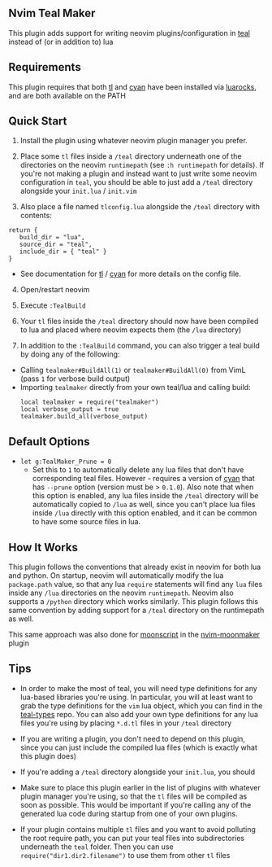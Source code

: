 
## Nvim Teal Maker

This plugin adds support for writing neovim plugins/configuration in [teal](https://github.com/teal-language/tl) instead of (or in addition to) lua

## Requirements

This plugin requires that both [tl](https://github.com/teal-language/tl) and [cyan](https://github.com/teal-language/cyan) have been installed via [luarocks](https://luarocks.org/), and are both available on the PATH

## Quick Start

1. Install the plugin using whatever neovim plugin manager you prefer.

2. Place some `tl` files inside a `/teal` directory underneath one of the directories on the neovim `runtimepath` (see `:h runtimepath` for details).  If you're not making a plugin and instead want to just write some neovim configuration in `teal`, you should be able to just add a `/teal` directory alongside your `init.lua` / `init.vim`

3. Also place a file named `tlconfig.lua` alongside the `/teal` directory with contents:

  ```
  return {
     build_dir = "lua",
     source_dir = "teal",
     include_dir = { "teal" }
  }
  ```

  * See documentation for [tl](https://github.com/teal-language/tl) / [cyan](https://github.com/teal-language/cyan) for more details on the config file.

4. Open/restart neovim

5. Execute `:TealBuild`

6. Your `tl` files inside the `/teal` directory should now have been compiled to lua and placed where neovim expects them (the `/lua` directory)

7. In addition to the `:TealBuild` command, you can also trigger a teal build by doing any of the following:

  * Calling `tealmaker#BuildAll(1)` or `tealmaker#BuildAll(0)` from VimL (pass `1` for verbose build output)
  * Importing `tealmaker` directly from your own teal/lua and calling build:
      ```
      local tealmaker = require("tealmaker")
      local verbose_output = true
      tealmaker.build_all(verbose_output)
      ```

## Default Options

* `let g:TealMaker_Prune = 0`
    * Set this to `1` to automatically delete any lua files that don't have corresponding teal files.  However - requires a version of [cyan](https://github.com/teal-language/cyan) that has `--prune` option (version must be > `0.1.0`).  Also note that when this option is enabled, any lua files inside the `/teal` directory will be automatically copied to `/lua` as well, since you can't place lua files inside `/lua` directly with this option enabled, and it can be common to have some source files in lua.

## How It Works

This plugin follows the conventions that already exist in neovim for both lua and python. On startup, neovim will automatically modify the lua `package.path` value, so that any lua `require` statements will find any `lua` files inside any `/lua` directories on the neovim `runtimepath`.  Neovim also supports a `/python` directory which works similarly.  This plugin follows this same convention by adding support for a `/teal` directory on the runtimepath as well.

This same approach was also done for [moonscript](https://moonscript.org/) in the [nvim-moonmaker](https://github.com/svermeulen/nvim-moonmaker) plugin

## Tips

* In order to make the most of teal, you will need type definitions for any lua-based libraries you're using.  In particular, you will at least want to grab the type definitions for the `vim` lua object, which you can find in the [teal-types](https://github.com/teal-language/teal-types) repo.  You can also add your own type definitions for any lua files you're using by placing `*.d.tl` files in your `/teal` directory

* If you are writing a plugin, you don't need to depend on this plugin, since you can just include the compiled lua files (which is exactly what this plugin does)

* If you're adding a `/teal` directory alongside your `init.lua`, you should 

* Make sure to place this plugin earlier in the list of plugins with whatever plugin manager you're using, so that the `tl` files will be compiled as soon as possible.  This would be important if you're calling any of the generated lua code during startup from one of your own plugins.

* If your plugin contains multiple `tl` files and you want to avoid polluting the root require path, you can put your teal files into subdirectories underneath the `teal` folder.  Then you can use `require("dir1.dir2.filename")` to use them from other `tl` files

